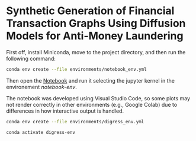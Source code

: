 # Synthetic Generation of Financial Transaction Graphs Using Diffusion Models for Anti-Money Laundering

First off, install Miniconda, move to the project directory, and then run the following command:

```bash
conda env create --file environments/notebook_env.yml
```
Then open the [Notebook](notebook.ipynb) and run it selecting the jupyter kernel in the environement _notebook-env_.

The notebook was developed using Visual Studio Code, so some plots may not render correctly in other environments (e.g., Google Colab) due to differences in how interactive output is handled.

```bash
conda env create --file environments/digress_env.yml
```

```bash
conda activate digress-env
```